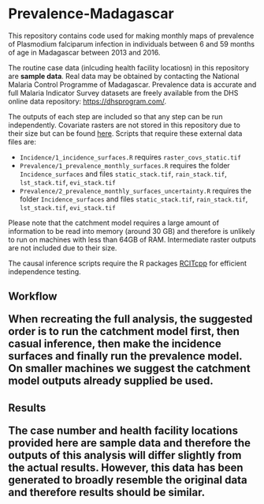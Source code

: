 # Prevalence-Madagascar
This repository contains code used for making monthly maps of prevalence of Plasmodium falciparum infection in individuals between 6 and 59 months of age in Madagascar between 2013 and 2016.

The routine case data (inlcuding health facility locatiosn) in this repository are **sample data**. Real data may be obtained by contacting the National Malaria Control Programme of Madagascar. Prevalence data is accurate and full Malaria Indicator Survey datasets are freely available from the DHS online data repository: https://dhsprogram.com/.

The outputs of each step are included so that any step can be run independently. Covariate rasters are not stored in this repository due to their size but can be found [here](https://drive.google.com/drive/folders/15KbwxvDxWnPD6yQcBY2QLA5JWI9Sl0BF?usp=sharing). Scripts that require these external data files are:
* `Incidence/1_incidence_surfaces.R` requires `raster_covs_static.tif`
* `Prevalence/1_prevalence_monthly_surfaces.R` requires the folder `Incidence_surfaces` and files `static_stack.tif`, `rain_stack.tif`, `lst_stack.tif`, `evi_stack.tif`
* `Prevalence/2_prevalence_monthly_surfaces_uncertainty.R` requires the folder `Incidence_surfaces` and files `static_stack.tif`, `rain_stack.tif`, `lst_stack.tif`, `evi_stack.tif`

Please note that the catchment model requires a large amount of information to be read into memory (around 30 GB) and therefore is unlikely to run on machines with less than 64GB of RAM. Intermediate raster outputs are not included due to their size.

The causal inference scripts require the R packages [RCITcpp](https://github.com/rarambepola/RCITcpp) for efficient independence testing.

<h2>Workflow
  
  When recreating the full analysis, the suggested order is to run the catchment model first, then casual inference, then make the incidence surfaces and finally run the prevalence model. On smaller machines we suggest the catchment model outputs already supplied be used.
  
<h2>Results
  
  The case number and health facility locations provided here are sample data and therefore the outputs of this analysis will differ slightly from the actual results. However, this data has been generated to broadly resemble the original data and therefore results should be similar.

